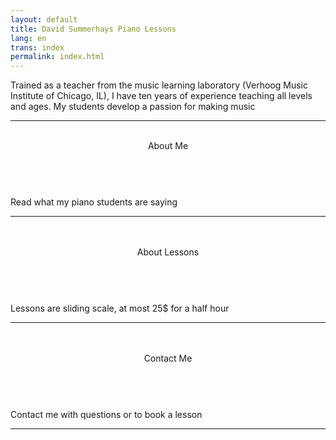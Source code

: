 ```yaml
---
layout: default
title: David Summerhays Piano Lessons
lang: en
trans: index
permalink: index.html
---
```

Trained as a teacher from the music learning laboratory (Verhoog Music Institute of Chicago, IL), I have ten years of experience teaching all levels and ages. My students develop a passion for making music

*****

<div class="w3-container">
<div class="w3-row-padding">

  <div class="w3-third w3-section">
   <div class="w3-hover-shadow"><a href="/about" style="text-decoration: none">
    <header class="w3-dark-grey w3-center w3-large">
      <br>
      About Me<br>
     <br>
    </header>
    <div class="w3-container w3-light-grey w3-center">
      <p>Read what my piano students are saying</p>
      <hr>
      <br>
    </div>
   </a>
   </div>
   </div>

  <div class="w3-third w3-section">
  <div class="w3-hover-shadow"><a href="/lessons" style="text-decoration: none">
    <header class="w3-dark-grey w3-center w3-large">
      <br>
      About Lessons<br>
      <br>
    </header>
    <div class="w3-container w3-light-grey w3-center">
      <p>Lessons are sliding scale, at most 25$ for a half hour</p>
      <hr>
      <br>
     </div>
   </a> 
   </div>
   </div>

   <div class="w3-third w3-section">
   <div class="w3-hover-shadow"><a href="/contact" style="text-decoration: none">
   <header class="w3-dark-grey w3-center w3-large">
    <br>
    Contact Me<br>
    <br>
   </header>
   <div class="w3-container w3-light-grey w3-center">
     <p>Contact me with questions or to book a lesson</p>
     <hr>
     <br>
  </div>
</a>
   </div>
</div>
</div>
</div>
